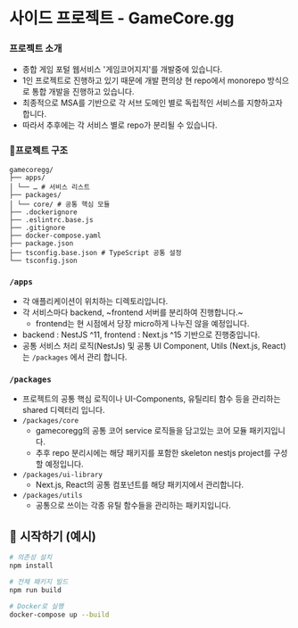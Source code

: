 # 사이드 프로젝트 - GameCore.gg

### 프로젝트 소개
- 종합 게임 포털 웹서비스 '게임코어지지'를 개발중에 있습니다.
- 1인 프로젝트로 진행하고 있기 때문에 개발 편의상 현 repo에서 monorepo 방식으로 통합 개발을 진행하고 있습니다.
- 최종적으로 MSA를 기반으로 각 서브 도메인 별로 독립적인 서비스를 지향하고자 합니다.
- 따라서 추후에는 각 서비스 별로 repo가 분리될 수 있습니다.

### 📂프로젝트 구조

```
gamecoregg/
├── apps/
│ └── … # 서비스 리스트
├── packages/
│ └── core/ # 공통 핵심 모듈
├── .dockerignore
├── .eslintrc.base.js
├── .gitignore
├── docker-compose.yaml 
├── package.json 
├── tsconfig.base.json # TypeScript 공통 설정
└── tsconfig.json
```

### `/apps`
- 각 애플리케이션이 위치하는 디렉토리입니다.
- 각 서비스마다 backend, ~frontend 서버를 분리하여 진행합니다.~
    - frontend는 현 시점에서 당장 micro하게 나누진 않을 예정입니다.
- backend : NestJS ^11, frontend : Next.js ^15 기반으로 진행중입니다.
- 공통 서비스 처리 로직(NestJs) 및 공통 UI Component, Utils (Next.js, React)는 `/packages` 에서 관리 합니다.

### `/packages`
- 프로젝트의 공통 핵심 로직이나 UI-Components, 유틸리티 함수 등을 관리하는 shared 디렉터리 입니다.
- `/packages/core`
    - gamecoregg의 공통 코어 service 로직들을 담고있는 코어 모듈 패키지입니다.
    - 추후 repo 분리시에는 해당 패키지를 포함한 skeleton nestjs project를 구성 할 예정입니다.
- `/packages/ui-library`
    - Next.js, React의 공통 컴포넌트를 해당 패키지에서 관리합니다.
- `/packages/utils`
    - 공통으로 쓰이는 각종 유틸 함수들을 관리하는 패키지입니다.

## 🚀 시작하기 (예시)

```bash
# 의존성 설치
npm install

# 전체 패키지 빌드
npm run build

# Docker로 실행
docker-compose up --build
```
